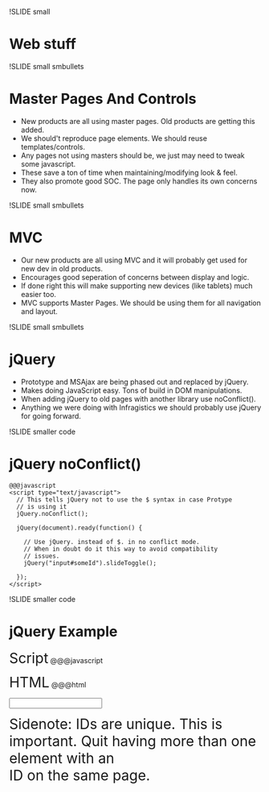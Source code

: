 !SLIDE small
# Web stuff #

!SLIDE small smbullets
# Master Pages And Controls #
* New products are all using master pages.  Old products are getting this added.
* We should't reproduce page elements.  We should reuse templates/controls.
* Any pages not using masters should be, we just may need to tweak some javascript.
* These save a ton of time when maintaining/modifying look & feel.
* They also promote good SOC.  The page only handles its own concerns now.


!SLIDE small smbullets
# MVC #
* Our new products are all using MVC and it will probably get used for new dev in old products.
* Encourages good seperation of concerns between display and logic.
* If done right this will make supporting new devices (like tablets) much easier too.
* MVC supports Master Pages.  We should be using them for all navigation and layout.

!SLIDE small smbullets
# jQuery #
* Prototype and MSAjax are being phased out and replaced by jQuery.
* Makes doing JavaScript easy.  Tons of build in DOM manipulations.
* When adding jQuery to old pages with another library use noConflict().
* Anything we were doing with Infragistics we should probably use jQuery for going forward.

!SLIDE smaller code
# jQuery noConflict() #
    @@@javascript
    <script type="text/javascript">
      // This tells jQuery not to use the $ syntax in case Protype 
      // is using it 
      jQuery.noConflict();

      jQuery(document).ready(function() {

        // Use jQuery. instead of $. in no conflict mode.
        // When in doubt do it this way to avoid compatibility 
        // issues. 
        jQuery("input#someId").slideToggle();

      });
    </script>

!SLIDE smaller code
# jQuery Example #

<span style="font-size: 2em;">Script</span>
    @@@javascript
    <script type="text/javascript">
      // The live() method binds this event to anything matching the 
      // selector now or in the future.  Great if things will be 
      // added dynamically.
      $('form#myForm').live('submit', 
        function() {
          var myValue = $('form#myForm input#text1').val();
          DoSomething(myValue);
        }
      );
    </script>
 
<span style="font-size: 2em;">HTML</span>
    @@@html
    <form id="myForm">
      <input type="text" id="text1" />
    </form>

<span style="font-size: 2em;">Sidenote:  IDs are unique.  This is important.  Quit having more than one element with an<br/>ID on the same page.</span>
